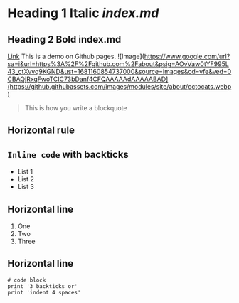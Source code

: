 # Heading 1 Italic *index.md*
## Heading 2 Bold **index.md**
[Link](https://jingtingl.github.io/cse15l-lab-reports/index.html)
This is a demo on Github pages.
![Image](https://www.google.com/url?sa=i&url=https%3A%2F%2Fgithub.com%2Fabout&psig=AOvVaw0tYF995L43_ctXvvq9KGND&ust=1681160854737000&source=images&cd=vfe&ved=0CBAQjRxqFwoTCIC73bDanf4CFQAAAAAdAAAAABAD](https://github.githubassets.com/images/modules/site/about/octocats.webp)
> This is how you write a blockquote

Horizontal rule
---
`Inline code` with backticks
---

* List 1
* List 2
* List 3

Horizontal line
---

1. One
2. Two
3. Three

Horizontal line
---

```
# code block
print '3 backticks or'
print 'indent 4 spaces'
```
